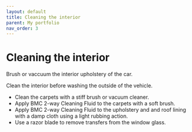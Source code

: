 ```yaml
---
layout: default
title: Cleaning the interior
parent: My portfolio
nav_order: 3
---
```


# Cleaning the interior

Brush or vaccuum the interior upholstery of the car.

Clean the interior before washing the outside of the vehicle.

- Clean the carpets with a stiff brush or vacuum cleaner.
- Apply BMC 2-way Cleaning Fluid to the carpets with a soft brush.
- Apply BMC 2-way Cleaning Fluid to the upholstery and and roof lining with a damp cloth using a light rubbing action.
- Use a razor blade to remove transfers from the window glass.